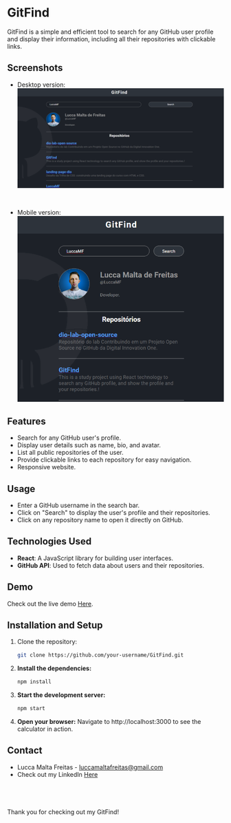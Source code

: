 # GitFind

GitFind is a simple and efficient tool to search for any GitHub user profile and display their information, including all their repositories with clickable links.

## Screenshots

- Desktop version:
![GitFind](./src/assets/screenshot1.png)

<br />

- Mobile version:
![GitFind](./src/assets/screenshot2.png)

## Features

- Search for any GitHub user's profile.
- Display user details such as name, bio, and avatar.
- List all public repositories of the user.
- Provide clickable links to each repository for easy navigation.
- Responsive website.

## Usage

- Enter a GitHub username in the search bar.
- Click on "Search" to display the user's profile and their repositories.
- Click on any repository name to open it directly on GitHub.

## Technologies Used

- **React**: A JavaScript library for building user interfaces.
- **GitHub API**: Used to fetch data about users and their repositories.

## Demo

Check out the live demo <a href='https://gitfind-eight.vercel.app/' target='_blank'>Here<a/>.

## Installation and Setup

1. Clone the repository:
   ```bash
   git clone https://github.com/your-username/GitFind.git
2. **Install the dependencies:**
   ```sh
   npm install
   ```
3. **Start the development server:**
   ```sh
   npm start
   ```
4. **Open your browser:**
Navigate to http://localhost:3000 to see the calculator in action.

## Contact
- Lucca Malta Freitas - luccamaltafreitas@gmail.com
- Check out my LinkedIn [Here](https://www.linkedin.com/in/luccamf/)

<br/>

#

Thank you for checking out my GitFind!
